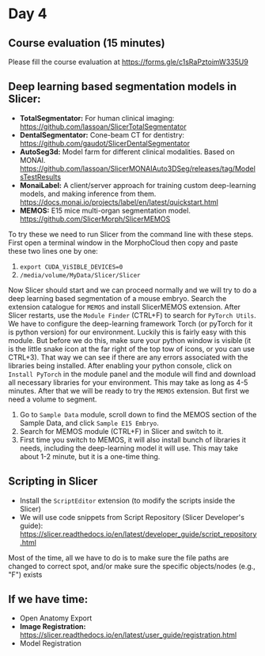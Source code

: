 # Day 4

## Course evaluation (15 minutes)

Please fill the course evaluation at https://forms.gle/c1sRaPztoimW335U9

## Deep learning based segmentation models in Slicer:

* **TotalSegmentator:** For human clinical imaging: https://github.com/lassoan/SlicerTotalSegmentator
* **DentalSegmentator:** Cone-beam CT for dentistry: https://github.com/gaudot/SlicerDentalSegmentator
* **AutoSeg3d:** Model farm for different clinical modalities. Based on MONAI. https://github.com/lassoan/SlicerMONAIAuto3DSeg/releases/tag/ModelsTestResults
* **MonaiLabel:** A client/server approach for training custom deep-learning models, and making inference from them. https://docs.monai.io/projects/label/en/latest/quickstart.html
* **MEMOS:** E15 mice multi-organ segmentation model. https://github.com/SlicerMorph/SlicerMEMOS

To try these we need to run Slicer from the command line with these steps. First open a terminal window in the MorphoCloud then copy and paste these two lines one by one:
1. ```export CUDA_ViSIBLE_DEVICES=0```
2. ```/media/volume/MyData/Slicer/Slicer```

Now Slicer should start and we can proceed normally and we will try to do a deep learning based segmentation of a mouse embryo. Search the extension catalogue for `MEMOS` and install SlicerMEMOS extension. After Slicer restarts, use the `Module Finder` (CTRL+F) to search for `PyTorch Utils`. We have to configure the deep-learning framework Torch (or pyTorch for it is python version) for our environment. Luckily this is fairly easy with this module. But before we do this, make sure your python window is visible (it is the little snake icon at the far right of the top tow of icons, or you can use CTRL+3). That way we can see if there are any errors associated with the libraries being installed. After enabling your python console, click on `Install PyTorch` in the module panel and the module will find and download all necessary libraries for your environment. This may take as long as 4-5 minutes. After that we will be ready to try the `MEMOS` extension. But first we need a volume to segment.

1. Go to `Sample Data` module, scroll down to find the MEMOS section of the Sample Data, and click `Sample E15 Embryo`. 
2. Search for MEMOS module (CTRL+F) in Slicer and switch to it.
3. First time you switch to MEMOS, it will also install bunch of libraries it needs, including the deep-learning model it will use. This may take about 1-2 minute, but it is a one-time thing. 

## Scripting in Slicer
* Install the `ScriptEditor` extension (to modify the scripts inside the Slicer)
* We will use code snippets from Script Repository (Slicer Developer's guide): https://slicer.readthedocs.io/en/latest/developer_guide/script_repository.html

Most of the time, all we have to do is to make sure the file paths are changed to correct spot, and/or make sure the specific objects/nodes (e.g., "F") exists

## If we have time:

* Open Anatomy Export
* **Image Registration:** https://slicer.readthedocs.io/en/latest/user_guide/registration.html
* Model Registration


